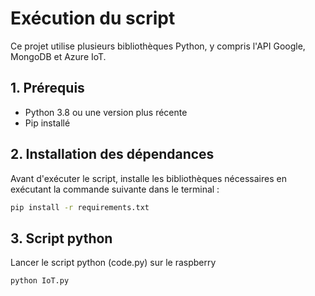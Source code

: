 # Exécution du script

Ce projet utilise plusieurs bibliothèques Python, y compris l'API Google, MongoDB et Azure IoT.

## 1. Prérequis

- Python 3.8 ou une version plus récente
- Pip installé

## 2. Installation des dépendances

Avant d'exécuter le script, installe les bibliothèques nécessaires en exécutant la commande suivante dans le terminal :

````bash
pip install -r requirements.txt
````

## 3. Script python
Lancer le script python (code.py) sur le raspberry

```bash
python IoT.py
````
